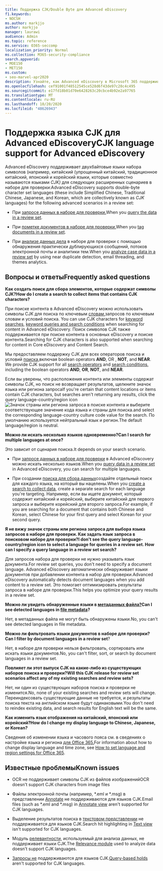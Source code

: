 ```yaml
---
title: Поддержка CJK/Double Byte для Advanced eDiscovery
f1.keywords:
- NOCSH
ms.author: markjjo
author: markjjo
manager: laurawi
audience: Admin
ms.topic: reference
ms.service: O365-seccomp
localization_priority: Normal
ms.collection: M365-security-compliance
search.appverid:
- MOE150
- MET150
ms.custom:
- seo-marvel-apr2020
description: Узнайте, как Advanced eDiscovery в Microsoft 365 поддерживает китайский, японский и корейский языки (CJK), которые используют двухбайтовой набор символов.
ms.openlocfilehash: cef91001f48512545ce528d6f43de97c28c4c495
ms.sourcegitcommit: e17fd18b01d70e6428263c20cbce4b92e2a97765
ms.translationtype: MT
ms.contentlocale: ru-RU
ms.lasthandoff: 10/20/2020
ms.locfileid: "48626943"
---
```

# <a name="cjk-language-support-for-advanced-ediscovery"></a><span data-ttu-id="f756f-103">Поддержка языка CJK для Advanced eDiscovery</span><span class="sxs-lookup"><span data-stu-id="f756f-103">CJK language support for Advanced eDiscovery</span></span>

<span data-ttu-id="f756f-104">Advanced eDiscovery поддерживает двухбайтовые языки набора символов (например, китайский (упрощенный китайский, традиционное китайский, японский и корейский языки, которые совместно называются языками *CJK)* для следующих расширенных сценариев в наборе для проверки:</span><span class="sxs-lookup"><span data-stu-id="f756f-104">Advanced eDiscovery supports double-byte character set languages (these include Simplified Chinese, Traditional Chinese, Japanese, and Korean, which are collectively known as *CJK* languages) for the following advanced scenarios in a review set:</span></span>

- <span data-ttu-id="f756f-105">При [запросе данных в наборе для проверки.](review-set-search.md)</span><span class="sxs-lookup"><span data-stu-id="f756f-105">When you [query the data in a review set](review-set-search.md).</span></span>

- <span data-ttu-id="f756f-106">При [пометке документов в наборе для проверки.](tagging-documents.md)</span><span class="sxs-lookup"><span data-stu-id="f756f-106">When you [tag documents in a review set](tagging-documents.md).</span></span>

- <span data-ttu-id="f756f-107">При [анализе данных дела](analyzing-data-in-review-set.md) в наборе для проверки с помощью обнаружения практически дублирующихся сообщений, потоков электронной почты и аналитики тем.</span><span class="sxs-lookup"><span data-stu-id="f756f-107">When you [analyze case data in a review set](analyzing-data-in-review-set.md) by using near duplicate detection, email threading, and themes analytics.</span></span>

## <a name="frequently-asked-questions"></a><span data-ttu-id="f756f-108">Вопросы и ответы</span><span class="sxs-lookup"><span data-stu-id="f756f-108">Frequently asked questions</span></span>

<span data-ttu-id="f756f-109">**Как создать поиск для сбора элементов, которые содержат символы CJK?**</span><span class="sxs-lookup"><span data-stu-id="f756f-109">**How do I create a search to collect items that contains CJK characters?**</span></span>

<span data-ttu-id="f756f-110">При поиске контента в Advanced eDiscovery можно использовать символы CJK для поиска по ключевым [словам,](building-search-queries.md#keyword-searches)запросов по ключевым словам и условий поиска. [](keyword-queries-and-search-conditions.md)</span><span class="sxs-lookup"><span data-stu-id="f756f-110">You can use CJK characters for [keyword searches](building-search-queries.md#keyword-searches), [keyword queries and search conditions](keyword-queries-and-search-conditions.md) when searching for content in Advanced eDiscovery.</span></span> <span data-ttu-id="f756f-111">Поиск символов CJK также поддерживается при поиске контента в основных eDiscovery и поиске контента.</span><span class="sxs-lookup"><span data-stu-id="f756f-111">Searching for CJK characters is also supported when searching for content in Core eDiscovery and Content Search.</span></span>

<span data-ttu-id="f756f-112">Мы предоставляем поддержку CJK для всех операторов поиска и условий [поиска,](keyword-queries-and-search-conditions.md#search-conditions)включая boolean operators [](keyword-queries-and-search-conditions.md#search-operators) **AND**, OR , **NOT**, and **NEAR**. </span><span class="sxs-lookup"><span data-stu-id="f756f-112">We provide CJK support for all [search operators](keyword-queries-and-search-conditions.md#search-operators) and [search conditions](keyword-queries-and-search-conditions.md#search-conditions), including the boolean operators **AND**, **OR**, **NOT**, and **NEAR**.</span></span>

<span data-ttu-id="f756f-113">Если вы уверены, что расположения контента или элементы содержат символы CJK, но поиск не возвращает результатов, щелкните значок языка или региона запроса</span><span class="sxs-lookup"><span data-stu-id="f756f-113">If you're certain that content locations or items contain CJK characters, but searches aren't returning any results, click the query language-country/region icon</span></span> ![Значок страны или региона запроса в поиске контента](../media/8d4b60c8-e1f1-40f9-88ae-ee2a7eca0886.png) <span data-ttu-id="f756f-115">и выберите соответствующее значение кода языка и страны для поиска.</span><span class="sxs-lookup"><span data-stu-id="f756f-115">and select the corresponding language-country culture code value for the search.</span></span> <span data-ttu-id="f756f-116">По умолчанию используется нейтральный язык и регион.</span><span class="sxs-lookup"><span data-stu-id="f756f-116">The default language/region is neutral.</span></span>

<span data-ttu-id="f756f-117">**Можно ли искать несколько языков одновременно?**</span><span class="sxs-lookup"><span data-stu-id="f756f-117">**Can I search for multiple languages at once?**</span></span>

<span data-ttu-id="f756f-118">Это зависит от сценария поиска.</span><span class="sxs-lookup"><span data-stu-id="f756f-118">It depends on your search scenario.</span></span>

- <span data-ttu-id="f756f-119">При [запросе данных в наборе для проверки](review-set-search.md) в Advanced eDiscovery можно искать несколько языков.</span><span class="sxs-lookup"><span data-stu-id="f756f-119">When you [query data in a review set](review-set-search.md) in Advanced eDiscovery, you can search for multiple languages.</span></span>

- <span data-ttu-id="f756f-120">При создании [поиска для сбора данных](create-search-to-collect-data.md)создайте отдельный поиск для каждого языка, на который вы нацелены.</span><span class="sxs-lookup"><span data-stu-id="f756f-120">When you [create a search to collect data](create-search-to-collect-data.md), create a separate search for each language you're targeting.</span></span> <span data-ttu-id="f756f-121">Например, если вы ищете документ, который содержит китайский и корейский, выберите китайский для первого запроса и выберите корейский для второго запроса.</span><span class="sxs-lookup"><span data-stu-id="f756f-121">For example, if you are searching for a document that contains both Chinese and Korean, select Chinese for your first query and select Korean for your second query.</span></span>

<span data-ttu-id="f756f-122">**Я не вижу значок страны или региона запроса для выбора языка запросов в наборе для проверки. Как задать язык запроса в поисковом наборе для проверки?**</span><span class="sxs-lookup"><span data-stu-id="f756f-122">**I don't see the query language-country/region icon to select a language for queries in a review set. How can I specify a query language in a review set search?**</span></span>

<span data-ttu-id="f756f-123">Для запросов набора для проверки не нужно указывать язык документа.</span><span class="sxs-lookup"><span data-stu-id="f756f-123">For review set queries, you don't need to specify a document language.</span></span> <span data-ttu-id="f756f-124">Advanced eDiscovery автоматически обнаруживает языки документов при добавлении контента в набор для проверки.</span><span class="sxs-lookup"><span data-stu-id="f756f-124">Advanced eDiscovery automatically detects document languages when you add content to a review set.</span></span> <span data-ttu-id="f756f-125">Это помогает оптимизировать результаты запроса в наборе для проверки.</span><span class="sxs-lookup"><span data-stu-id="f756f-125">This helps you optimize your query results in a review set.</span></span>

<span data-ttu-id="f756f-126">**Можно ли увидеть обнаруженные языки в [метаданных файла?](view-documents-in-review-set.md#file-metadata)**</span><span class="sxs-lookup"><span data-stu-id="f756f-126">**Can I see detected languages in [file metadata](view-documents-in-review-set.md#file-metadata)?**</span></span>

<span data-ttu-id="f756f-127">Нет, в метаданных файла не могут быть обнаружены языки.</span><span class="sxs-lookup"><span data-stu-id="f756f-127">No, you can't see detected languages in file metadata.</span></span>

<span data-ttu-id="f756f-128">**Можно ли фильтровать языки документов в наборе для проверки?**</span><span class="sxs-lookup"><span data-stu-id="f756f-128">**Can I filter by document languages in a review set**?</span></span>

<span data-ttu-id="f756f-129">Нет, в наборе для проверки нельзя фильтровать, сортировать или искать языки документов.</span><span class="sxs-lookup"><span data-stu-id="f756f-129">No, you can't filter, sort, or search by document languages in a review set.</span></span>

<span data-ttu-id="f756f-130">**Повлияет ли этот выпуск CJK на какие-либо из существующих наборов поиска и проверки?**</span><span class="sxs-lookup"><span data-stu-id="f756f-130">**Will this CJK release for review set scenarios affect any of my existing searches and review sets?**</span></span>

<span data-ttu-id="f756f-131">Нет, ни один из существующих наборов поиска и проверки не изменится.</span><span class="sxs-lookup"><span data-stu-id="f756f-131">No, none of your existing searches and review sets will change.</span></span> <span data-ttu-id="f756f-132">Переиндексовать существующие данные не требуется, и результаты поиска текста на английском языке будут одинаковыми.</span><span class="sxs-lookup"><span data-stu-id="f756f-132">You don't need to reindex existing data, and search results for English text will be the same.</span></span>

<span data-ttu-id="f756f-133">**Как изменить язык отображения на китайский, японский или корейский?**</span><span class="sxs-lookup"><span data-stu-id="f756f-133">**How do I change my display language to Chinese, Japanese, or Korean?**</span></span>

<span data-ttu-id="f756f-134">Сведения об изменении языка и часового пояса см. в сведениях о настройке языка и региона [для Office 365.](https://docs.microsoft.com/office365/troubleshoot/access-management/set-language-and-region)</span><span class="sxs-lookup"><span data-stu-id="f756f-134">For information about how to change display language and time zone, see [How to set language and region settings for Office 365](https://docs.microsoft.com/office365/troubleshoot/access-management/set-language-and-region).</span></span>

## <a name="known-issues"></a><span data-ttu-id="f756f-135">Известные проблемы</span><span class="sxs-lookup"><span data-stu-id="f756f-135">Known issues</span></span>

- <span data-ttu-id="f756f-136">OCR не поддерживает символы CJK из файлов изображений</span><span class="sxs-lookup"><span data-stu-id="f756f-136">OCR doesn't support CJK characters from image files</span></span>

- <span data-ttu-id="f756f-137">Файлы электронной почты (например, \*.eml и \*.msg) в представлении [Annotate](view-documents-in-review-set.md#annotate-view) не поддерживаются для языков CJK.</span><span class="sxs-lookup"><span data-stu-id="f756f-137">Email files (such as \*.eml and \*.msg) in [Annotate view](view-documents-in-review-set.md#annotate-view) aren't supported for CJK languages.</span></span>

- <span data-ttu-id="f756f-138">Выделение результатов поиска в [текстовом представлении](view-documents-in-review-set.md#text-view) не поддерживается для языков CJK.</span><span class="sxs-lookup"><span data-stu-id="f756f-138">Search hit highlighting in [Text view](view-documents-in-review-set.md#text-view) isn't supported for CJK languages.</span></span>

- <span data-ttu-id="f756f-139">Модуль [релевантности,](using-relevance.md) используемый для анализа данных, не поддерживает языки CJK.</span><span class="sxs-lookup"><span data-stu-id="f756f-139">The [Relevance module](using-relevance.md) used to analyze data doesn't support CJK languages.</span></span>

- <span data-ttu-id="f756f-140">[Запросы не](managing-holds.md#manage-non-custodial-holds) поддерживаются для языков CJK.</span><span class="sxs-lookup"><span data-stu-id="f756f-140">[Query-based holds](managing-holds.md#manage-non-custodial-holds) aren't supported for CJK languages.</span></span> 
